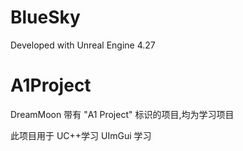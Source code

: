 # BlueSky

Developed with Unreal Engine 4.27

# A1Project
DreamMoon
带有 "A1 Project" 标识的项目,均为学习项目

此项目用于
UC++学习
UImGui 学习
